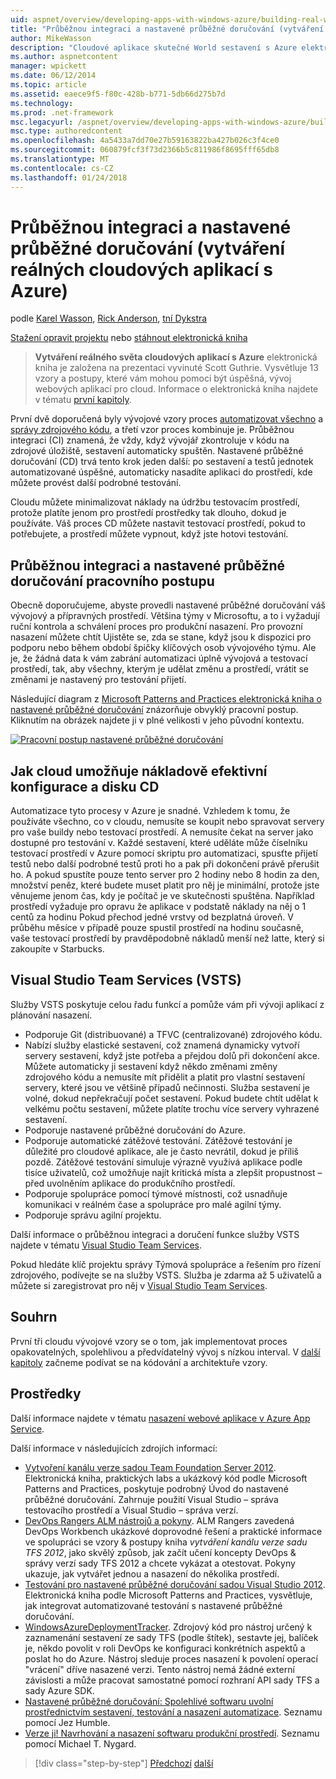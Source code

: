 ```yaml
---
uid: aspnet/overview/developing-apps-with-windows-azure/building-real-world-cloud-apps-with-windows-azure/continuous-integration-and-continuous-delivery
title: "Průběžnou integraci a nastavené průběžné doručování (vytváření reálných cloudových aplikací s Azure) | Microsoft Docs"
author: MikeWasson
description: "Cloudové aplikace skutečné World sestavení s Azure elektronická kniha je založena na prezentace vyvinuté Scott Guthrie. Vysvětluje 13 vzory a postupy, které můžete mu..."
ms.author: aspnetcontent
manager: wpickett
ms.date: 06/12/2014
ms.topic: article
ms.assetid: eaece9f5-f80c-428b-b771-5db66d275b7d
ms.technology: 
ms.prod: .net-framework
msc.legacyurl: /aspnet/overview/developing-apps-with-windows-azure/building-real-world-cloud-apps-with-windows-azure/continuous-integration-and-continuous-delivery
msc.type: authoredcontent
ms.openlocfilehash: 4a5433a7dd70e27b59163822ba427b026c3f4ce0
ms.sourcegitcommit: 060879fcf3f73d2366b5c811986f8695fff65db8
ms.translationtype: MT
ms.contentlocale: cs-CZ
ms.lasthandoff: 01/24/2018
---
```

<a name="continuous-integration-and-continuous-delivery-building-real-world-cloud-apps-with-azure"></a>Průběžnou integraci a nastavené průběžné doručování (vytváření reálných cloudových aplikací s Azure)
====================
podle [Karel Wasson](https://github.com/MikeWasson), [Rick Anderson](https://github.com/Rick-Anderson), [tní Dykstra](https://github.com/tdykstra)

[Stažení opravit projektu](http://code.msdn.microsoft.com/Fix-It-app-for-Building-cdd80df4) nebo [stáhnout elektronická kniha](http://blogs.msdn.com/b/microsoft_press/archive/2014/07/23/free-ebook-building-cloud-apps-with-microsoft-azure.aspx)

> **Vytváření reálného světa cloudových aplikací s Azure** elektronická kniha je založena na prezentaci vyvinuté Scott Guthrie. Vysvětluje 13 vzory a postupy, které vám mohou pomoci být úspěšná, vývoj webových aplikací pro cloud. Informace o elektronická kniha najdete v tématu [první kapitoly](introduction.md).


První dvě doporučená byly vývojové vzory proces [automatizovat všechno](automate-everything.md) a [správy zdrojového kódu](source-control.md), a třetí vzor proces kombinuje je. Průběžnou integraci (CI) znamená, že vždy, když vývojář zkontroluje v kódu na zdrojové úložiště, sestavení automaticky spuštěn. Nastavené průběžné doručování (CD) trvá tento krok jeden další: po sestavení a testů jednotek automatizované úspěšné, automaticky nasadíte aplikaci do prostředí, kde můžete provést další podrobné testování.

Cloudu můžete minimalizovat náklady na údržbu testovacím prostředí, protože platíte jenom pro prostředí prostředky tak dlouho, dokud je používáte. Váš proces CD můžete nastavit testovací prostředí, pokud to potřebujete, a prostředí můžete vypnout, když jste hotovi testování.

## <a name="continuous-integration-and-continuous-delivery-workflow"></a>Průběžnou integraci a nastavené průběžné doručování pracovního postupu

Obecně doporučujeme, abyste provedli nastavené průběžné doručování váš vývojový a přípravných prostředí. Většina týmy v Microsoftu, a to i vyžadují ruční kontrola a schválení proces pro produkční nasazení. Pro provozní nasazení můžete chtít Ujistěte se, zda se stane, když jsou k dispozici pro podporu nebo během období špičky klíčových osob vývojového týmu. Ale je, že žádná data k vám zabrání automatizaci úplně vývojová a testovací prostředí, tak, aby všechny, kterým je udělat změnu a prostředí, vrátit se změnami je nastavený pro testování přijetí.

Následující diagram z [Microsoft Patterns and Practices elektronická kniha o nastavené průběžné doručování](http://aka.ms/ReleasePipeline) znázorňuje obvyklý pracovní postup. Kliknutím na obrázek najdete ji v plné velikosti v jeho původní kontextu.

[![Pracovní postup nastavené průběžné doručování](continuous-integration-and-continuous-delivery/_static/image1.png)](https://msdn.microsoft.com/library/dn449955.aspx)

## <a name="how-the-cloud-enables-cost-effective-ci-and-cd"></a>Jak cloud umožňuje nákladově efektivní konfigurace a disku CD

Automatizace tyto procesy v Azure je snadné. Vzhledem k tomu, že používáte všechno, co v cloudu, nemusíte se koupit nebo spravovat servery pro vaše buildy nebo testovací prostředí. A nemusíte čekat na server jako dostupné pro testování v. Každé sestavení, které uděláte může číselníku testovací prostředí v Azure pomocí skriptu pro automatizaci, spusťte přijetí testů nebo další podrobné testů proti ho a pak při dokončení právě přerušit ho. A pokud spustíte pouze tento server pro 2 hodiny nebo 8 hodin za den, množství peněz, které budete muset platit pro něj je minimální, protože jste věnujeme jenom čas, kdy je počítač je ve skutečnosti spuštěna. Například prostředí vyžaduje pro opravu že aplikace v podstatě náklady na něj o 1 centů za hodinu Pokud přechod jedné vrstvy od bezplatná úroveň. V průběhu měsíce v případě pouze spustil prostředí na hodinu současně, vaše testovací prostředí by pravděpodobně nákladů menší než latte, který si zakoupíte v Starbucks.

## <a name="visual-studio-team-services-vsts"></a>Visual Studio Team Services (VSTS)

Služby VSTS poskytuje celou řadu funkcí a pomůže vám při vývoji aplikací z plánování nasazení.

- Podporuje Git (distribuované) a TFVC (centralizované) zdrojového kódu.
- Nabízí služby elastické sestavení, což znamená dynamicky vytvoří servery sestavení, když jste potřeba a přejdou dolů při dokončení akce. Můžete automaticky ji sestavení když někdo změnami změny zdrojového kódu a nemusíte mít přidělit a platit pro vlastní sestavení servery, které jsou ve většině případů nečinnosti. Služba sestavení je volné, dokud nepřekračují počet sestavení. Pokud budete chtít udělat k velkému počtu sestavení, můžete platíte trochu více servery vyhrazené sestavení.
- Podporuje nastavené průběžné doručování do Azure.
- Podporuje automatické zátěžové testování. Zátěžové testování je důležité pro cloudové aplikace, ale je často nevrátil, dokud je příliš pozdě. Zátěžové testování simuluje výrazně využívá aplikace podle tisíce uživatelů, což umožňuje najít kritická místa a zlepšit propustnost – před uvolněním aplikace do produkčního prostředí.
- Podporuje spolupráce pomocí týmové místnosti, což usnadňuje komunikaci v reálném čase a spolupráce pro malé agilní týmy.
- Podporuje správu agilní projektu.


Další informace o průběžnou integraci a doručení funkce služby VSTS najdete v tématu [Visual Studio Team Services](https://www.visualstudio.com/team-services/).

Pokud hledáte klíč projektu správy Týmová spolupráce a řešením pro řízení zdrojového, podívejte se na služby VSTS. Služba je zdarma až 5 uživatelů a můžete si zaregistrovat pro něj v [Visual Studio Team Services](https://www.visualstudio.com/team-services/).

## <a name="summary"></a>Souhrn

První tři cloudu vývojové vzory se o tom, jak implementovat proces opakovatelných, spolehlivou a předvídatelný vývoj s nízkou interval. V [další kapitoly](web-development-best-practices.md) začneme podívat se na kódování a architektuře vzory.

## <a name="resources"></a>Prostředky

Další informace najdete v tématu [nasazení webové aplikace v Azure App Service](https://azure.microsoft.com/documentation/articles/web-sites-deploy/).

Další informace v následujících zdrojích informací:

- [Vytvoření kanálu verze sadou Team Foundation Server 2012](http://aka.ms/ReleasePipeline). Elektronická kniha, praktických labs a ukázkový kód podle Microsoft Patterns and Practices, poskytuje podrobný Úvod do nastavené průběžné doručování. Zahrnuje použití Visual Studio – správa testovacího prostředí a Visual Studio – správa verzí.
- [DevOps Rangers ALM nástrojů a pokyny](https://aka.ms/vsarsolutions/). ALM Rangers zavedená DevOps Workbench ukázkové doprovodné řešení a praktické informace ve spolupráci se vzory &amp; postupy kniha *vytváření kanálu verze sadu TFS 2012*, jako skvělý způsob, jak začít učení koncepty DevOps &amp; správy verzí sady TFS 2012 a chcete vykázat a otestovat. Pokyny ukazuje, jak vytvářet jednou a nasazení do několika prostředí.
- [Testování pro nastavené průběžné doručování sadou Visual Studio 2012](https://msdn.microsoft.com/library/jj159345.aspx). Elektronická kniha podle Microsoft Patterns and Practices, vysvětluje, jak integrovat automatizované testování s nastavené průběžné doručování.
- [WindowsAzureDeploymentTracker](https://github.com/RyanTBerry/WindowsAzureDeploymentTracker). Zdrojový kód pro nástroj určený k zaznamenání sestavení ze sady TFS (podle štítek), sestavte jej, balíček je, někdo povolit v roli DevOps ke konfiguraci konkrétních aspektů a poslat ho do Azure. Nástroj sleduje proces nasazení k povolení operací "vrácení" dříve nasazené verzi. Tento nástroj nemá žádné externí závislosti a může pracovat samostatné pomocí rozhraní API sady TFS a sady Azure SDK.
- [Nastavené průběžné doručování: Spolehlivé softwaru uvolní prostřednictvím sestavení, testování a nasazení automatizace](https://www.amazon.com/Continuous-Delivery-Deployment-Automation-Addison-Wesley/dp/0321601912/ref=sr_1_1?s=books&amp;ie=UTF8&amp;qid=1377126361). Seznamu pomocí Jez Humble.
- [Verze ji! Navrhování a nasazení softwaru produkční prostředí](https://www.amazon.com/Release-It-Production-Ready-Pragmatic-Programmers/dp/0978739213). Seznamu pomocí Michael T. Nygard.

>[!div class="step-by-step"]
[Předchozí](source-control.md)
[další](web-development-best-practices.md)
